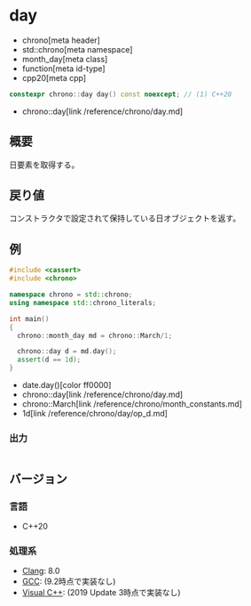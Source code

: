# day
* chrono[meta header]
* std::chrono[meta namespace]
* month_day[meta class]
* function[meta id-type]
* cpp20[meta cpp]

```cpp
constexpr chrono::day day() const noexcept; // (1) C++20
```
* chrono::day[link /reference/chrono/day.md]

## 概要
日要素を取得する。


## 戻り値
コンストラクタで設定されて保持している日オブジェクトを返す。


## 例
```cpp example
#include <cassert>
#include <chrono>

namespace chrono = std::chrono;
using namespace std::chrono_literals;

int main()
{
  chrono::month_day md = chrono::March/1;

  chrono::day d = md.day();
  assert(d == 1d);
}
```
* date.day()[color ff0000]
* chrono::day[link /reference/chrono/day.md]
* chrono::March[link /reference/chrono/month_constants.md]
* 1d[link /reference/chrono/day/op_d.md]

### 出力
```
```

## バージョン
### 言語
- C++20

### 処理系
- [Clang](/implementation.md#clang): 8.0
- [GCC](/implementation.md#gcc): (9.2時点で実装なし)
- [Visual C++](/implementation.md#visual_cpp): (2019 Update 3時点で実装なし)
